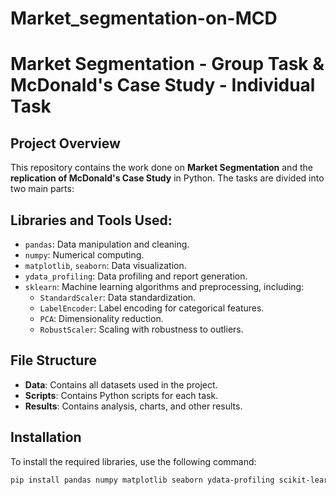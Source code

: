 # Market_segmentation-on-MCD
# Market Segmentation - Group Task & McDonald's Case Study - Individual Task

## Project Overview
This repository contains the work done on **Market Segmentation** and the **replication of McDonald's Case Study** in Python. The tasks are divided into two main parts:



## Libraries and Tools Used:
- `pandas`: Data manipulation and cleaning.
- `numpy`: Numerical computing.
- `matplotlib`, `seaborn`: Data visualization.
- `ydata_profiling`: Data profiling and report generation.
- `sklearn`: Machine learning algorithms and preprocessing, including:
  - `StandardScaler`: Data standardization.
  - `LabelEncoder`: Label encoding for categorical features.
  - `PCA`: Dimensionality reduction.
  - `RobustScaler`: Scaling with robustness to outliers.

## File Structure
- **Data**: Contains all datasets used in the project.
- **Scripts**: Contains Python scripts for each task.
- **Results**: Contains analysis, charts, and other results.

## Installation
To install the required libraries, use the following command:

```bash
pip install pandas numpy matplotlib seaborn ydata-profiling scikit-learn

